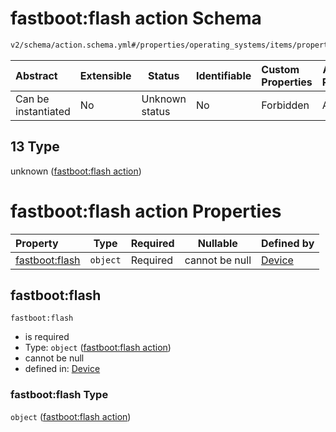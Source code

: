 # fastboot:flash action Schema

```txt
v2/schema/action.schema.yml#/properties/operating_systems/items/properties/steps/items/properties/actions/items/oneOf/13
```




| Abstract            | Extensible | Status         | Identifiable | Custom Properties | Additional Properties | Access Restrictions | Defined In                                                           |
| :------------------ | ---------- | -------------- | ------------ | :---------------- | --------------------- | ------------------- | -------------------------------------------------------------------- |
| Can be instantiated | No         | Unknown status | No           | Forbidden         | Allowed               | none                | [device.schema.json\*](../device.schema.json "open original schema") |

## 13 Type

unknown ([fastboot:flash action](device-properties-operating-systems-operating-system-properties-steps-step-properties-group-step-action-oneof-fastbootflash-action.md))

# fastboot:flash action Properties

| Property                         | Type     | Required | Nullable       | Defined by                                                                                                                                                                                                                                                                                                                           |
| :------------------------------- | -------- | -------- | -------------- | :----------------------------------------------------------------------------------------------------------------------------------------------------------------------------------------------------------------------------------------------------------------------------------------------------------------------------------- |
| [fastboot:flash](#fastbootflash) | `object` | Required | cannot be null | [Device](device-properties-operating-systems-operating-system-properties-steps-step-properties-group-step-action-oneof-fastbootflash-action-properties-fastbootflash-action.md "v2/schema/action.schema.yml#/properties/operating_systems/items/properties/steps/items/properties/actions/items/oneOf/13/properties/fastboot:flash") |

## fastboot:flash




`fastboot:flash`

-   is required
-   Type: `object` ([fastboot:flash action](device-properties-operating-systems-operating-system-properties-steps-step-properties-group-step-action-oneof-fastbootflash-action-properties-fastbootflash-action.md))
-   cannot be null
-   defined in: [Device](device-properties-operating-systems-operating-system-properties-steps-step-properties-group-step-action-oneof-fastbootflash-action-properties-fastbootflash-action.md "v2/schema/action.schema.yml#/properties/operating_systems/items/properties/steps/items/properties/actions/items/oneOf/13/properties/fastboot:flash")

### fastboot:flash Type

`object` ([fastboot:flash action](device-properties-operating-systems-operating-system-properties-steps-step-properties-group-step-action-oneof-fastbootflash-action-properties-fastbootflash-action.md))
